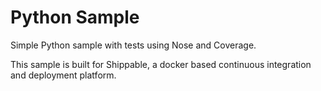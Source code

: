 Python Sample
=====================



Simple Python sample with tests using Nose and Coverage.





This sample is built for Shippable, a docker based continuous integration and deployment platform.
